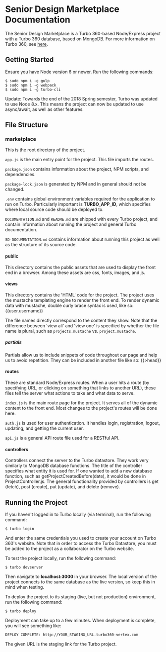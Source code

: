 # Senior Design Marketplace Documentation

The Senior Design Marketplace is a Turbo 360-based Node/Express project with a Turbo 360 database, based on MongoDB. For more information on Turbo 360, see [here](https://turbo360.co).

## Getting Started

Ensure you have Node version 6 or newer. Run the following commands:

```
$ sudo npm i -g gulp
$ sudo npm i -g webpack
$ sudo npm i -g turbo-cli
```

Update: Towards the end of the 2018 Spring semester, Turbo was updated to use Node 8.x. This means the project can now be updated to use async/await, as well as other features.

## File Structure

### marketplace

This is the root directory of the project. 

`app.js` is the main entry point for the project. This file imports the routes.

`package.json` contains information about the project, NPM scripts, and dependencies.

`package-lock.json` is generated by NPM and in general should not be changed.

`.env` contains global environment variables required for the application to run on Turbo. Particularly important is **TURBO_APP_ID**, which specifies where local source code should be deployed to.

`DOCUMENTATION.md` and `README.md` are shipped with every Turbo project, and contain information about running the project and general Turbo documentation.

`SD-DOCUMENTATION.md` contains information about running this project as well as the structure of its source code.

#### public

This directory contains the public assets that are used to display the front end in a browser. Among these assets are css, fonts, images, and js.

#### views

This directory contains the 'HTML' code for the project. The project uses the mustache templating engine to render the front end. To render dynamic data with mustache, double curly brace syntax is used, like so: {{user.username}}

The file names directly correspond to the content they show. Note that the difference between 'view all' and 'view one' is specified by whether the file name is plural, such as `projects.mustache` vs. `project.mustache`.

##### partials

Partials allow us to include snippets of code throughout our page and help us to avoid repetition. They can be included in another file like so: {{>head}}

#### routes

These are standard Node/Express routes. When a user hits a route (by specifying URL, or clicking on something that links to another URL), these files tell the server what actions to take and what data to serve.

`index.js` is the main route page for the project. It serves all of the dynamic content to the front end. Most changes to the project's routes will be done here.

`auth.js` is used for user authentication. It handles login, registration, logout, updating, and getting the current user.

`api.js` is a general API route file used for a RESTful API.

#### controllers

Controllers connect the server to the Turbo datastore. They work very similarly to MongoDB database functions. The title of the controller specifies what entity it is used for. If one wanted to add a new database function, such as getProjectCreatedBefore(date), it would be done in ProjectController.js. The general functionality provided by controllers is get (fetch), post (create), put (update), and delete (remove).

## Running the Project

If you haven't logged in to Turbo locally (via terminal), run the following command:

```
$ turbo login
```

And enter the same credentials you used to create your account on Turbo 360's website. Note that in order to access the Turbo Datastore, you must be added to the project as a collaborator on the Turbo website.

To test the project locally, run the following command:

```
$ turbo devserver
```

Then navigate to **localhost:3000** in your browser. The local version of the project connects to the same database as the live version, so keep this in mind when testing.

To deploy the project to its staging (live, but not production) environment, run the following command:

```
$ turbo deploy
```

Deployment can take up to a few minutes. When deployment is complete, you will see something like:

```
DEPLOY COMPLETE: http://YOUR_STAGING_URL.turbo360-vertex.com
```

The given URL is the staging link for the Turbo project.
